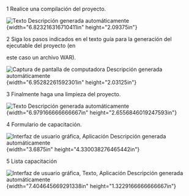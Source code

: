 1 Realice una compilación del proyecto.

![Texto Descripción generada
automáticamente](./image1.png){width="6.823216316710411in"
height="2.09375in"}

2 Siga los pasos indicados en el texto guía para la generación del
ejecutable del proyecto (en

este caso un archivo WAR).

![Captura de pantalla de computadora Descripción generada
automáticamente](./image2.png){width="6.95282261592301in"
height="2.03125in"}

3 Finalmente haga una limpieza del proyecto.

![Texto Descripción generada
automáticamente](./image3.png){width="6.979166666666667in"
height="2.6556846019247593in"}

4 Formulario de capacitación.

![Interfaz de usuario gráfica, Aplicación Descripción generada
automáticamente](./image4.png){width="3.6875in"
height="4.330038276465442in"}

5 Lista capacitación

![Interfaz de usuario gráfica, Texto, Aplicación Descripción generada
automáticamente](./image5.png){width="7.404645669291338in"
height="1.3229166666666667in"}
